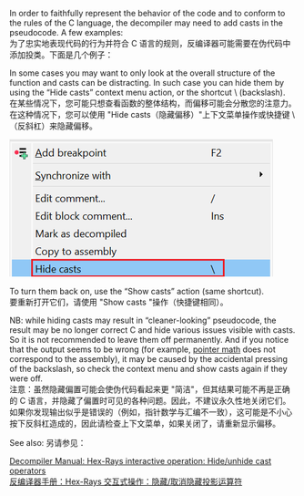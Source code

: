 In order to faithfully represent the behavior of the code and to conform to the rules of the C language, the decompiler may need to add casts in the pseudocode. A few examples:  
为了忠实地表现代码的行为并符合 C 语言的规则，反编译器可能需要在伪代码中添加投类。下面是几个例子：

In some cases you may want to only look at the overall structure of the function and casts can be distracting. In such case you can hide them by using the “Hide casts” context menu action, or the shortcut \ (backslash).  
在某些情况下，您可能只想查看函数的整体结构，而偏移可能会分散您的注意力。在这种情况下，您可以使用 "Hide casts（隐藏偏移）"上下文菜单操作或快捷键 \ （反斜杠）来隐藏偏移。

![](assets/2023/10/cast5.png)

To turn them back on, use the “Show casts” action (same shortcut).  
要重新打开它们，请使用 "Show casts "操作（快捷键相同）。

NB: while hiding casts may result in “cleaner-looking” pseudocode, the result may be no longer correct C and hide various issues visible with casts. So it is not recommended to leave them off permanently. And if you notice that the output seems to be wrong (for example, [pointer math](https://hex-rays.com/blog/igors-tip-of-the-week-138-pointer-math-in-the-decompiler/) does not correspond to the assembly), it may be caused by the accidental pressing of the backslash, so check the context menu and show casts again if they were off.  
注意：虽然隐藏偏置可能会使伪代码看起来更 "简洁"，但其结果可能不再是正确的 C 语言，并隐藏了偏置时可见的各种问题。因此，不建议永久性地关闭它们。如果你发现输出似乎是错误的（例如，指针数学与汇编不一致），这可能是不小心按下反斜杠造成的，因此请检查上下文菜单，如果关闭了，请重新显示偏移。

See also: 另请参见：

[Decompiler Manual: Hex-Rays interactive operation: Hide/unhide cast operators  
反编译器手册：Hex-Rays 交互式操作：隐藏/取消隐藏投影运算符](https://www.hex-rays.com/products/decompiler/manual/cmd_hide_casts.shtml)